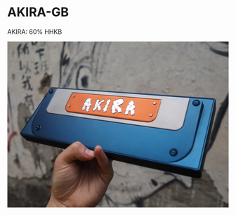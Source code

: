 # AKIRA-GB
AKIRA: 60% HHKB

![alt text](https://github.com/eugenepy/AKIRA-GB/blob/git-pages/docs/assets/kbl-akira-31.jpg?raw=true)
